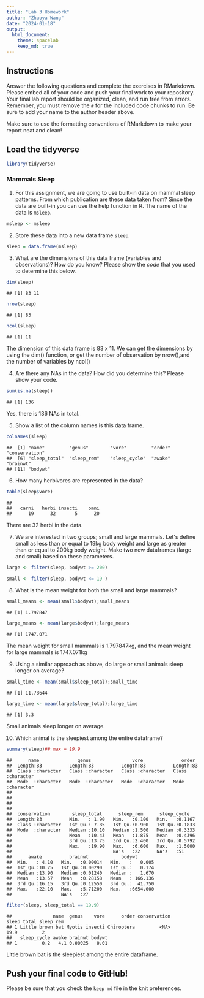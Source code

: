 ```yaml
---
title: "Lab 3 Homework"
author: "Zhuoya Wang"
date: "2024-01-18"
output:
  html_document: 
    theme: spacelab
    keep_md: true
---
```


## Instructions
Answer the following questions and complete the exercises in RMarkdown. Please embed all of your code and push your final work to your repository. Your final lab report should be organized, clean, and run free from errors. Remember, you must remove the `#` for the included code chunks to run. Be sure to add your name to the author header above.  

Make sure to use the formatting conventions of RMarkdown to make your report neat and clean!  

## Load the tidyverse

```r
library(tidyverse)
```

### Mammals Sleep  
1. For this assignment, we are going to use built-in data on mammal sleep patterns. From which publication are these data taken from? Since the data are built-in you can use the help function in R. The name of the data is `msleep`.  

```r
msleep <- msleep
```

2. Store these data into a new data frame `sleep`.  

```r
sleep = data.frame(msleep)
```

3. What are the dimensions of this data frame (variables and observations)? How do you know? Please show the *code* that you used to determine this below.  

```r
dim(sleep)
```

```
## [1] 83 11
```

```r
nrow(sleep)
```

```
## [1] 83
```

```r
ncol(sleep)
```

```
## [1] 11
```
The dimension of this data frame is 83 x 11. We can get the dimensions by using the dim() function, or get the number of observation by nrow(),and the number of variables by ncol()


4. Are there any NAs in the data? How did you determine this? Please show your code.  

```r
sum(is.na(sleep))
```

```
## [1] 136
```
Yes, there is 136 NAs in total.


5. Show a list of the column names is this data frame.

```r
colnames(sleep)
```

```
##  [1] "name"         "genus"        "vore"         "order"        "conservation"
##  [6] "sleep_total"  "sleep_rem"    "sleep_cycle"  "awake"        "brainwt"     
## [11] "bodywt"
```

6. How many herbivores are represented in the data?  

```r
table(sleep$vore)
```

```
## 
##   carni   herbi insecti    omni 
##      19      32       5      20
```
There are 32 herbi in the data.



7. We are interested in two groups; small and large mammals. Let's define small as less than or equal to 19kg body weight and large as greater than or equal to 200kg body weight. Make two new dataframes (large and small) based on these parameters.

```r
large <- filter(sleep, bodywt >= 200)

small <- filter(sleep, bodywt <= 19 )
```


8. What is the mean weight for both the small and large mammals?

```r
small_means <- mean(small$bodywt);small_means
```

```
## [1] 1.797847
```

```r
large_means <- mean(large$bodywt);large_means
```

```
## [1] 1747.071
```
The mean weight for small mammals is 1.797847kg, and the mean weight for large mammals is 1747.071kg



9. Using a similar approach as above, do large or small animals sleep longer on average?  


```r
small_time <- mean(small$sleep_total);small_time
```

```
## [1] 11.78644
```

```r
large_time <- mean(large$sleep_total);large_time
```

```
## [1] 3.3
```
Small animals sleep longer on average. 



10. Which animal is the sleepiest among the entire dataframe?

```r
summary(sleep)## max = 19.9
```

```
##      name              genus               vore              order          
##  Length:83          Length:83          Length:83          Length:83         
##  Class :character   Class :character   Class :character   Class :character  
##  Mode  :character   Mode  :character   Mode  :character   Mode  :character  
##                                                                             
##                                                                             
##                                                                             
##                                                                             
##  conservation        sleep_total      sleep_rem      sleep_cycle    
##  Length:83          Min.   : 1.90   Min.   :0.100   Min.   :0.1167  
##  Class :character   1st Qu.: 7.85   1st Qu.:0.900   1st Qu.:0.1833  
##  Mode  :character   Median :10.10   Median :1.500   Median :0.3333  
##                     Mean   :10.43   Mean   :1.875   Mean   :0.4396  
##                     3rd Qu.:13.75   3rd Qu.:2.400   3rd Qu.:0.5792  
##                     Max.   :19.90   Max.   :6.600   Max.   :1.5000  
##                                     NA's   :22      NA's   :51      
##      awake          brainwt            bodywt        
##  Min.   : 4.10   Min.   :0.00014   Min.   :   0.005  
##  1st Qu.:10.25   1st Qu.:0.00290   1st Qu.:   0.174  
##  Median :13.90   Median :0.01240   Median :   1.670  
##  Mean   :13.57   Mean   :0.28158   Mean   : 166.136  
##  3rd Qu.:16.15   3rd Qu.:0.12550   3rd Qu.:  41.750  
##  Max.   :22.10   Max.   :5.71200   Max.   :6654.000  
##                  NA's   :27
```

```r
filter(sleep, sleep_total == 19.9)
```

```
##               name  genus    vore      order conservation sleep_total sleep_rem
## 1 Little brown bat Myotis insecti Chiroptera         <NA>        19.9         2
##   sleep_cycle awake brainwt bodywt
## 1         0.2   4.1 0.00025   0.01
```
Little brown bat is the sleepiest among the entire dataframe.


## Push your final code to GitHub!
Please be sure that you check the `keep md` file in the knit preferences.   

